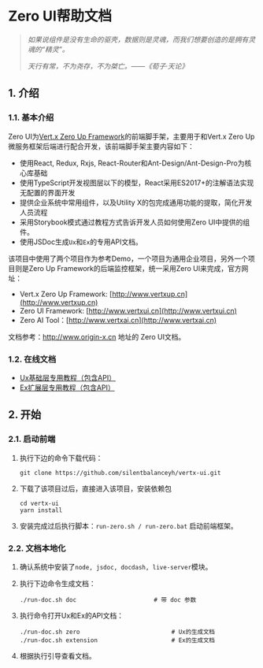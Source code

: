 # Zero UI帮助文档

> _如果说组件是没有生命的驱壳，数据则是灵魂，而我们想要创造的是拥有灵魂的“精灵”。_
>
> _天行有常，不为尧存，不为桀亡。——《荀子·天论》_

## 1. 介绍

### 1.1. 基本介绍

Zero UI为[Vert.x Zero Up Framework](http://www.vertxup.cn)的前端脚手架，主要用于和Vert.x Zero Up微服务框架后端进行配合开发，该前端脚手架主要内容如下：

* 使用React, Redux, Rxjs, React-Router和Ant-Design/Ant-Design-Pro为核心库基础
* 使用TypeScript开发视图层以下的模型，React采用ES2017+的注解语法实现无配置的界面开发
* 提供企业系统中常用组件，以及Utility X的包完成通用功能的提取，简化开发人员流程
* 采用Storybook模式通过教程方式告诉开发人员如何使用Zero UI中提供的组件。
* 使用JSDoc生成`Ux`和`Ex`的专用API文档。

该项目中使用了两个项目作为参考Demo，一个项目为通用企业项目，另外一个项目则是Zero Up Framework的后端监控框架，统一采用Zero UI来完成，官方网址：

* Vert.x Zero Up Framework: [http://www.vertxup.cn](http://www.vertxup.cn)
* Zero UI Framework: [http://www.vertxui.cn](http://www.vertxui.cn)
* Zero AI Tool：[http://www.vertxai.cn](http://www.vertxai.cn)

文档参考：<http://www.origin-x.cn> 地址的 Zero UI文档。

### 1.2. 在线文档

* [Ux基础层专用教程（包含API）](/document/doc-web/index.html)
* [Ex扩展层专用教程（包含API）](/document/doc-web-extension/index.html)

## 2. 开始

### 2.1. 启动前端

1. 执行下边的命令下载代码：

    ```shell
    git clone https://github.com/silentbalanceyh/vertx-ui.git
    ```

2. 下载了该项目过后，直接进入该项目，安装依赖包

    ```shell
    cd vertx-ui
    yarn install
    ```

3. 安装完成过后执行脚本：`run-zero.sh / run-zero.bat` 启动前端框架。

### 2.2. 文档本地化

1. 确认系统中安装了`node, jsdoc, docdash, live-server`模块。
2. 执行下边命令生成文档：

    ```shell
    ./run-doc.sh doc                      # 带 doc 参数
    ```
1. 执行命令打开Ux和Ex的API文档：

    ```shell
    ./run-doc.sh zero                          # Ux的生成文档
    ./run-doc.sh extension                     # Ex的生成文档
    ```
4. 根据执行引导查看文档。


